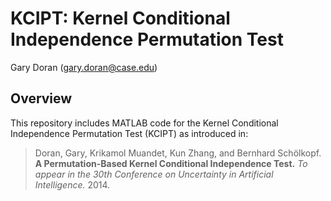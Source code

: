 KCIPT: Kernel Conditional Independence Permutation Test
=======================================================

Gary Doran (<gary.doran@case.edu>)

Overview
--------

This repository includes MATLAB code for the Kernel Conditional Independence
Permutation Test (KCIPT) as introduced in:
> Doran, Gary, Krikamol Muandet, Kun Zhang, and Bernhard Schölkopf. **A
> Permutation-Based Kernel Conditional Independence Test.** _To appear in the
> 30th Conference on Uncertainty in Artificial Intelligence._ 2014.
